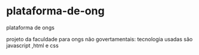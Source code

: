 # plataforma-de-ong
plataforma de ongs 

projeto da faculdade para ongs não govertamentais: 
tecnologia usadas são javascript ,html e css
